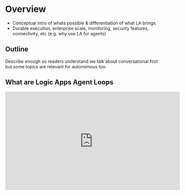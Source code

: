 # Overview

- Conceptual intro of whats possible & differentiation of what LA brings.
- Durable execution, enterprise scale, monitoring, security features, connectivity, etc (e.g. why use LA for agents)

## Outline

Describe enough so readers understand we talk about conversational first but some topics are relevant for autonomous too.

## What are Logic Apps Agent Loops

<iframe width="560" height="315" src="https://www.youtube.com/embed/rR1QjQTfCCg?si=BgW-1oa05NhOIovl" title="Introduction to Logic Apps Agent Loop" frameborder="0" allow="accelerometer; autoplay; clipboard-write; encrypted-media; gyroscope; picture-in-picture; web-share" referrerpolicy="strict-origin-when-cross-origin" allowfullscreen></iframe>